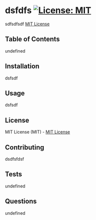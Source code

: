 # dsfdfs [![License: MIT](https://img.shields.io/badge/License-MIT-yellow.svg)](https://opensource.org/licenses/MIT)

  sdfsdfsdf [MIT License](https://opensource.org/licenses/MIT)

  ## Table of Contents
  undefined

  ## Installation
  dsfsdf

  ## Usage
  dsfsdf

  ## License
  MIT License (MIT) - [MIT License](  https://opensource.org/licenses/MIT)


  ## Contributing
  dsdfsfdsf

  ## Tests
  undefined

  ## Questions
  undefined
  
